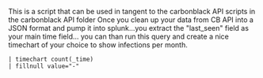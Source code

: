 This is a script that can be used in tangent to the carbonblack API scripts in the carbonblack API folder
Once you clean up your data from CB API into a JSON format and pump it into splunk...you extract the "last_seen"
field as your main time field... you can than run this query and create a nice timechart of your choice to show
infections per month.

```source="carbon_black_schlayer.txt" host="whatever" sourcetype="cb-json"
| timechart count(_time) 
| fillnull value="-"
```
